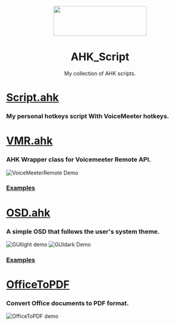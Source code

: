 <p align="center">
  <img width="250" height="80" align="center" src="https://www.autohotkey.com/assets/images/ahk-logo-no-text241x78-160.png">
</p>
<h1 align="center">
  AHK_Script
</h1>
<p align="center">
  My collection of AHK scripts.
</p>

# [Script.ahk](./src/Script.ahk)
  ###  My personal hotkeys script With VoiceMeeter hotkeys.

# [VMR.ahk](https://github.com/SaifAqqad/VMR.ahk/blob/master/VMR.ahk)
  ### AHK Wrapper class for <a style="text-decoration:none" href="https://www.vb-audio.com/Services/developers.htm">Voicemeeter Remote API</a>.
  ![VoiceMeeterRemote Demo](https://user-images.githubusercontent.com/47293197/68070055-bfea4580-fd60-11e9-825e-3ae075367f5a.gif)
### [**Examples**](https://github.com/SaifAqqad/AHK_Script/blob/2415d8766c8e378cd3944f45713e8d11ea60dfb3/src/Script.ahk#L55)

# [OSD.ahk](./src/Lib/OSD.ahk)
  ### A simple OSD that follows the user's system theme.
  ![GUIlight demo](https://user-images.githubusercontent.com/47293197/68298049-55067a80-0090-11ea-877c-9f2964873c96.gif) ![GUIdark Demo](https://user-images.githubusercontent.com/47293197/68298037-50da5d00-0090-11ea-854b-54731a5ffcd8.gif)

### [**Examples**](https://github.com/SaifAqqad/AHK_Script/blob/c5dbb3c96ec036125261e28b62f3ade15329bf9b/src/Script.ahk#L39)

# [OfficeToPDF](./src/other/OfficeToPDF)
  ### Convert Office documents to PDF format. 
  ![OfficeToPDF demo](https://user-images.githubusercontent.com/47293197/77193665-8713f880-6ad6-11ea-9f4d-6f2df0773f4f.gif)
